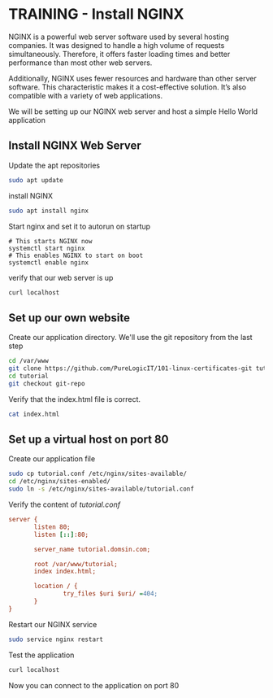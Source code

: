# TRAINING - Install NGINX

NGINX is a powerful web server software used by several hosting companies. It was designed to handle a high volume of requests simultaneously. Therefore, it offers faster loading times and better performance than most other web servers.

Additionally, NGINX uses fewer resources and hardware than other server software. This characteristic makes it a cost-effective solution. It’s also compatible with a variety of web applications.

We will be setting up our NGINX web server and host a simple Hello World application 


## Install NGINX Web Server

Update the apt repositories
```bash
sudo apt update
```

install NGINX
```bash
sudo apt install nginx
```

Start nginx and set it to autorun on startup
```
# This starts NGINX now
systemctl start nginx
# This enables NGINX to start on boot
systemctl enable nginx
```

verify that our web server is up 

```bash
curl localhost
```

## Set up our own website

Create our application directory. We'll use the git repository from the last step
```bash
cd /var/www
git clone https://github.com/PureLogicIT/101-linux-certificates-git tutorial
cd tutorial
git checkout git-repo
```
Verify that the index.html file is correct.
```bash
cat index.html
```

## Set up a virtual host on port 80

Create our application file
```bash
sudo cp tutorial.conf /etc/nginx/sites-available/
cd /etc/nginx/sites-enabled/
sudo ln -s /etc/nginx/sites-available/tutorial.conf
```

Verify the content of *tutorial.conf*
```ini
server {
       listen 80;
       listen [::]:80;

       server_name tutorial.domsin.com;

       root /var/www/tutorial;
       index index.html;

       location / {
               try_files $uri $uri/ =404;
       }
}
```

Restart our NGINX service
```bash
sudo service nginx restart
```

Test the application
```bash
curl localhost
```

 Now you can connect to the application on port 80
